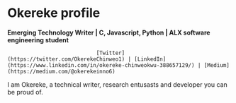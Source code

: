 # Okereke profile

 **Emerging Technology Writer | C, Javascript, Python | ALX software engineering student**
                                
                                [Twitter](https://twitter.com/OkerekeChinweo1) | [LinkedIn](https://www.linkedin.com/in/okereke-chinweokwu-388657129/) | [Medium](https://medium.com/@okerekeinno6)
I am Okereke, a technical writer, research entusasts and developer you can be proud of. 
